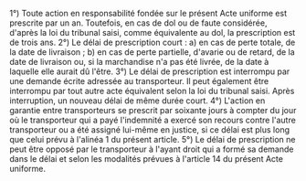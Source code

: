 1°) Toute action en responsabilité fondée sur le présent Acte uniforme est prescrite par un an. Toutefois, en cas de
dol ou de faute considérée, d'après la loi du tribunal saisi, comme équivalente au dol, la prescription est de trois
ans.
2°) Le délai de prescription court :
a) en cas de perte totale, de la date de livraison ;
b) en cas de perte partielle, d'avarie ou de retard, de la date de livraison ou, si la marchandise n'a pas été livrée, de
la date à laquelle elle aurait dû l'être.
3°) Le délai de prescription est interrompu par une demande écrite adressée au transporteur. Il peut également
être interrompu par tout autre acte équivalent selon la loi du tribunal saisi. Après interruption, un nouveau délai de
même durée court.
4°) L'action en garantie entre transporteurs se prescrit par soixante jours à compter du jour où le transporteur qui a
payé l'indemnité a exercé son recours contre l'autre transporteur ou a été assigné lui-même en justice, si ce délai
est plus long que celui prévu à l'alinéa 1 du présent article.
5°) Le délai de prescription ne peut être opposé par le transporteur à l'ayant droit qui a formé sa demande dans le
délai et selon les modalités prévues à l'article 14 du présent Acte uniforme.